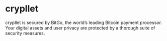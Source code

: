 # crypllet

 crypllet is secured by BitGo, the world’s leading Bitcoin payment processor. Your digital assets and user privacy are protected by a thorough suite of security measures.
